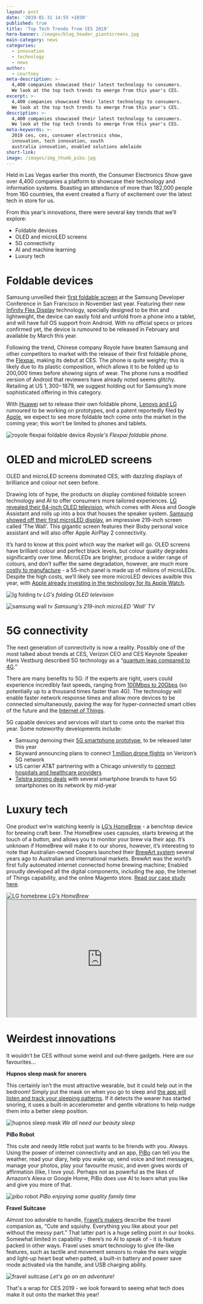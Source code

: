 ```yaml
---
layout: post
date: '2019-01-31 14:55 +1030'
published: true
title: 'Top Tech Trends from CES 2019'
hero-banner: /images/blog_header_giantscreens.jpg
main-category: news
categories:
  - innovation
  - technology
  - news
author:
  - courtney
meta-description: >-
  4,400 companies showcased their latest technology to consumers.
  We look at the top tech trends to emerge from this year's CES.
excerpt: >-
  4,400 companies showcased their latest technology to consumers.
  We look at the top tech trends to emerge from this year's CES.
description: >-
  4,400 companies showcased their latest technology to consumers.
  We look at the top tech trends to emerge from this year's CES.
meta-keywords: >-
  2019 ces, ces, consumer electronics show,
  innovation, tech innovation, south
  australia innovation, enabled solutions adelaide
short-link: 
image: /images/img_thumb_pibo.jpg
---
```

<!-- JSON-LD markup generated by Google Structured Data Markup Helper. -->
<script type="application/ld+json">
{
  "@context" : "http://schema.org",
  "@type" : "Article",
  "name" : "Top Tech Trends from CES 2019",
  "headline" : "Top Tech Trends from CES 2019 ",
  "author" : {
    "@type" : "Person",
    "name" : "Courtney Jameson"
  },
  "datePublished" : "2019-01-31",
  "image" : "http://blog.enabled.com.au/images/blog_header_giantscreens.jpg",
  "articleSection" : [ "Foldable devices", "OLED and microLED screens", "5G connectivity", "AI and machine learning", "Luxury tech", "Weirdest innovations" ],
  "publisher" : {
    "@type" : "Organization",
    "name" : "Enabled",
    "logo": {
      "@type": "ImageObject", 
      "url": "https://enabled.com.au/images/enabled_logo_colour.jpg"
    }
  },
"description": "4,400 companies showcased their latest technology to consumers.
  We look at the top tech trends to emerge from this year's CES."
}
</script>

Held in Las Vegas earlier this month, the Consumer Electronics Show gave over 4,400 companies a platform to showcase their technology and information systems. Boasting an attendance of more than 182,000 people from 160 countries, the event created a flurry of excitement over the latest tech in store for us.

From this year’s innovations, there were several key trends that we’ll explore:
- Foldable devices
- OLED and microLED screens
- 5G connectivity
- AI and machine learning
- Luxury tech

# Foldable devices

Samsung unveilled their [first foldable screen](https://www.techradar.com/au/news/samsung-galaxy-x-foldable-phone) at the Samsung Developer Conference in San Francisco in November last year. Featuring their new [Infinity Flex Display](https://www.techradar.com/au/news/samsung-foldable-phone-infinity-flex-display) technology, specially designed to be thin and lightweight, the device can easily fold and unfold from a phone into a tablet, and will have full OS support from Android. With no official specs or prices confirmed yet, the device is rumoured to be released in February and available by March this year. 

Following the trend, Chinese company Royole have beaten Samsung and other competitors to market with the release of their first foldable phone, the [Flexpai](https://www.digitaltrends.com/mobile/royole-flexpai-folding-smartphone-news/), making its debut at CES. The phone is quite weighty; this is likely due to its plastic composition, which allows it to be folded up to 200,000 times before showing signs of wear. The phone runs a modified version of Android that reviewers have already noted seems glitchy. Retailing at US $1,300-$1879, we suggest holding out for Samsung’s more sophisticated offering in this category.

With [Huawei](https://au.pcmag.com/news/59231/huawei-to-launch-5g-foldable-smartphone-in-february) set to release their own foldable phone, [Lenovo and LG](https://www.techadvisor.co.uk/new-product/tablets/lenovo-foldable-tablet-3685417/) rumoured to be working on prototypes, and a patent reportedly filed by [Apple](https://www.forbes.com/sites/jaymcgregor/2018/03/30/apples-foldable-phone-could-copy-old-samsung-design/#817e0cf75b5a), we expect to see more foldable tech come onto the market in the coming year; this won’t be limited to phones and tablets. 

<div style="margin-left:auto;margin-right:auto;max-width:600px;width:100%;">
	<img src="{{site.baseurl}}/images/img_royole_flexpai.jpg" alt="royole flexpai foldable device">
	<em>Royole's Flexpai foldable phone.</em>
</div>

# OLED and microLED screens

OLED and microLED screens dominated CES,  with dazzling displays of brilliance and colour not seen before.

Drawing lots of hype, the products on display combined foldable screen technology and AI to offer consumers more tailored experiences. [LG revealed their 64-inch OLED television](https://www.digitaltrends.com/home-theater/lg-rollable-oled-ces-2019/#/3), which comes with Alexa and Google Assistant and rolls up into a box that houses the speaker system. [Samsung showed off their first microLED display](http://fortune.com/2019/01/07/samsung-ces-micro-led-wall-tv/), an impressive 219-inch screen called ‘The Wall’. This gigantic screen features their Bixby personal voice assistant and will also offer Apple AirPlay 2 connectivity.

It’s hard to know at this point which way the market will go. OLED screens have brilliant colour and perfect black levels, but colour quality degrades significantly over time. MicroLEDs are brighter, produce a wider range of colours, and don’t suffer the same degradation, however, are much more [costly to manufacture](https://www.techradar.com/au/news/microled-vs-oled-the-battle-of-the-high-end-display-tech) - a 55-inch panel is made up of milions of microLEDs. Despite the high costs, we’ll likely see more microLED devices availble this year, with [Apple already investing in the technology for its Apple Watch](https://www.theverge.com/2018/3/19/17138240/apple-microled-facility-us-watch-oled).

<p>
<div style="margin-left:auto;margin-right:auto;max-width:600px;width:100%;">
	<img src="{{site.baseurl}}/images/img_lg_foldingtv.jpg" alt="lg folding tv">
	<em>LG's folding OLED television</em>
</div>
</p>

<p>
<div style="margin-left:auto;margin-right:auto;max-width:600px;width:100%;">
	<img src="{{site.baseurl}}/images/img_samsungtv.png" alt="samsung wall tv">
	<em>Samsung's 219-inch microLED 'Wall' TV</em>
</div>
</p>

# 5G connectivity

The next generation of connectivity is now a reality. Possibly one of the most talked about trends at CES, Verizon CEO and CES Keynote Speaker Hans Vestburg described 5G technology as a “[quantum leap compared to 4G](https://www.cnbc.com/video/2019/01/08/5g-huge-quantum-leap-verizon-ceo.html).” 

There are many benefits to 5G: if the experts are right, users could experience incredibly fast speeds, ranging from [100Mbps to 20Gbps](https://arstechnica.com/information-technology/2017/02/5g-imt-2020-specs/) (so potentially up to a thousand times faster than 4G). The technology will enable faster network response times and allow more devices to be connected simultaneously, paving the way for hyper-connected smart cities of the future and the [Internet of Things](https://enabled.com.au/services#services-internetthings). 

5G capable devices and services will start to come onto the market this year. Some noteworthy developments include: 
- Samsung demoing their [5G smartphone prototype](https://www.zdnet.com/article/ces-2019-samsung-announces-5g-smartphone-sneak-peek/), to be released later this year
- Skyward announcing plans to connect [1 million drone flights](https://www.zdnet.com/article/ces-2019-the-biggest-5g-news/) on Verizon’s 5G network
- US carrier AT&T partnering with a Chicago university to [connect hospitals and healthcare providers](https://www.zdnet.com/article/ces-2019-at-t-5g-to-connect-hospitals-and-stadiums/)
- [Telstra signing deals](https://www.zdnet.com/article/ces-2019-telstra-confirms-5g-smartphones-by-mid-2019/) with several smartphone brands to have 5G smartphones on its network by mid-year

# Luxury tech

One product we’re watching keenly is [LG’s HomeBrew](https://www.cnet.com/news/lg-takes-up-the-mantle-of-brewer-with-homebrew-countertop-beer-bot/) - a benchtop device for brewing craft beer. The HomeBrew uses capsules, starts brewing at the touch of a button, and allows you to monitor your brew via their app. It’s unknown if HomeBrew will make it to our shores, however, it’s interesting to note that Australian-owned Coopers launched their [BrewArt system](https://brewart.com/au/) several years ago to Australian and international markets. BrewArt was the world’s first fully automated internet connected home brewing machine; Enabled proudly developed all the digital components, including the app, the Internet of Things capability, and the online Magento store. [Read our case study here](https://enabled.com.au/casestudy-Coopers).

<div style="margin-left:auto;margin-right:auto;max-width:600px;width:100%;">
	<img src="{{site.baseurl}}/images/img_lg_homebrew.png" alt="LG homebrew">
	<em>LG's HomeBrew</em>
</div>

<div style="position:relative;
  padding-bottom:56.25%;
  padding-top:30px;
  height:0;
  overflow:hidden;" class="video-container"><iframe style="position:absolute;
  top:0;
  left:0;
  width:100%;
  height:100%;" width="896" height="504"
src="https://www.youtube.com/embed/QKFddQ0ks50">
</iframe>
</div>

# Weirdest innovations

It wouldn’t be CES without some weird and out-there gadgets. Here are our favourites...

**Hupnos sleep mask for snorers**

This certainly isn’t the most attractive wearable, but it could help out in the bedroom! Simply put the mask on when you go to sleep and [the app will listen and track your sleeping patterns](https://www.cnet.com/news/ces-2019-hupnos-sleep-mask-claims-to-keep-your-snoring-in-check/). If it detects the wearer has started snoring, it uses a built-in accelerometer and gentle vibrations to help nudge them into a better sleep position. 

<p>
<div style="margin-left:auto;margin-right:auto;max-width:600px;width:100%;">
	<img src="{{site.baseurl}}/images/img_hupnos_mask.png" alt="hupnos sleep mask">
	<em>We all need our beauty sleep</em>
</div>
</p>

**PiBo Robot**

This cute and needy little robot just wants to be friends with you. Always. Using the power of internet connectivity and an app, [PiBo](http://dev.circul.us/pibo/#story) can tell you the weather, read your diary, help you wake up, send voice and text messages, manage your photos, play your favourite music, and even gives words of affirmation (like, I love you). Perhaps not as powerful as the likes of Amazon’s Alexa or Google Home, PiBo does use AI to learn what you like and give you more of that.

<p>
<div style="margin-left:auto;margin-right:auto;max-width:600px;width:100%;">
	<img src="{{site.baseurl}}/images/img_pibo_family.png" alt="pibo robot">
	<em>PiBo enjoying some quality family time</em>
</div>
</p>

**Fravel Suitcase**

Almost too adorable to handle, [Fravel’s makers](http://www.fravelsuitcase.com/index.html) describe the travel companion as, “Cute and squishy. Everything you like about your pet without the messy part.” That latter part is a huge selling point in our books. Somewhat limited in capability - there’s no AI to speak of - it is feature packed in other ways. Fravel uses smart technology to give life-like features, such as tactile and movement sensors to make the ears wiggle and light-up heart beat when patted, a built-in battery and power save mode activated via the handle, and USB charging ability.

<p>
<div style="margin-left:auto;margin-right:auto;max-width:600px;width:100%;">
	<img src="{{site.baseurl}}/images/img_fravel.png" alt="fravel suitcase">
	<em>Let's go on an adventure!</em>
</div>
</p>

That's a wrap for CES 2019 - we look forward to seeing what tech does make it out onto the market this year! 

